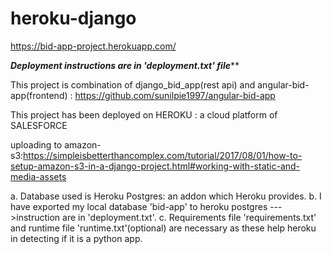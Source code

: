 # heroku-django

https://bid-app-project.herokuapp.com/

***Deployment instructions are in 'deployment.txt' file*****

This project is combination of django_bid_app(rest api)
and angular-bid-app(frontend) : https://github.com/sunilpie1997/angular-bid-app
      
      
This project has been deployed on HEROKU : a cloud platform of SALESFORCE

uploading to amazon-s3:https://simpleisbetterthancomplex.com/tutorial/2017/08/01/how-to-setup-amazon-s3-in-a-django-project.html#working-with-static-and-media-assets

a. Database used is Heroku Postgres: an addon which Heroku provides.
b. I have exported my local database 'bid-app' to heroku postgres --->instruction are in 'deployment.txt'.
c.  Requirements file 'requirements.txt' and runtime file 'runtime.txt'(optional) are necessary as 
    these help heroku in detecting if it is a python app.
